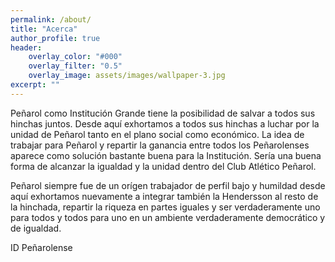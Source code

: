 ```yaml
---
permalink: /about/
title: "Acerca"
author_profile: true
header:
    overlay_color: "#000"
    overlay_filter: "0.5"
    overlay_image: assets/images/wallpaper-3.jpg
excerpt: ""
---
```


Peñarol como Institución Grande tiene la posibilidad de salvar a todos sus hinchas juntos. Desde aquí exhortamos a todos sus hinchas a luchar por la unidad de Peñarol tanto en el plano social como económico. La idea de trabajar para Peñarol y repartir la ganancia entre todos los Peñarolenses aparece como solución bastante buena para la Institución. Sería una buena forma de alcanzar la igualdad y la unidad dentro del Club Atlético Peñarol.

Peñarol siempre fue de un orígen trabajador de perfil bajo y humildad desde aquí exhortamos nuevamente a integrar también la Hendersson al resto de la hinchada, repartir la riqueza en partes iguales y ser verdaderamente uno para todos y todos para uno en un ambiente verdaderamente democrático y de igualdad.

ID Peñarolense
